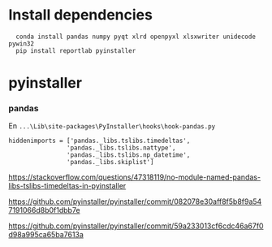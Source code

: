 # Install dependencies
```
  conda install pandas numpy pyqt xlrd openpyxl xlsxwriter unidecode pywin32
  pip install reportlab pyinstaller
```

# pyinstaller
### pandas
En `...\Lib\site-packages\PyInstaller\hooks\hook-pandas.py`

```
hiddenimports = ['pandas._libs.tslibs.timedeltas',
                'pandas._libs.tslibs.nattype',
                'pandas._libs.tslibs.np_datetime',
                'pandas._libs.skiplist']
```
https://stackoverflow.com/questions/47318119/no-module-named-pandas-libs-tslibs-timedeltas-in-pyinstaller

https://github.com/pyinstaller/pyinstaller/commit/082078e30aff8f5b8f9a547191066d8b0f1dbb7e

https://github.com/pyinstaller/pyinstaller/commit/59a233013cf6cdc46a67f0d98a995ca65ba7613a
